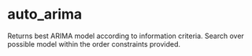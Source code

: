 # auto_arima
Returns best ARIMA model according to information criteria. Search over possible model within the order constraints provided.
